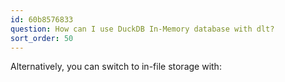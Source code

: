 ```yaml
---
id: 60b8576833
question: How can I use DuckDB In-Memory database with dlt?
sort_order: 50
---
```


Alternatively, you can switch to in-file storage with: